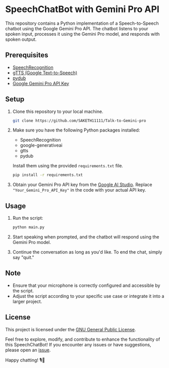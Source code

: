 # SpeechChatBot with Gemini Pro API

This repository contains a Python implementation of a Speech-to-Speech chatbot using the Google Gemini Pro API. The chatbot listens to your spoken input, processes it using the Gemini Pro model, and responds with spoken output.

## Prerequisites

- [SpeechRecognition](https://pypi.org/project/SpeechRecognition/)
- [gTTS (Google Text-to-Speech)](https://pypi.org/project/gTTS/)
- [pydub](https://pypi.org/project/pydub/)
- [Google Gemini Pro API Key](https://console.cloud.google.com/)

## Setup

1. Clone this repository to your local machine.

   ```bash
   git clone https://github.com/SAKETH11111/Talk-to-Gemini-pro
   ```

2. Make sure you have the following Python packages installed:

   - SpeechRecognition
   - google-generativeai
   - gtts
   - pydub

   Install them using the provided `requirements.txt` file.

   ```bash
   pip install -r requirements.txt
   ```

3. Obtain your Gemini Pro API key from the [Google AI Studio](https://makersuite.google.com/app/apikey). Replace `"Your_Gemini_Pro_API_Key"` in the code with your actual API key.

## Usage

1. Run the script:

   ```bash
   python main.py
   ```

2. Start speaking when prompted, and the chatbot will respond using the Gemini Pro model.

3. Continue the conversation as long as you'd like. To end the chat, simply say "quit."

## Note

- Ensure that your microphone is correctly configured and accessible by the script.
- Adjust the script according to your specific use case or integrate it into a larger project.

## License

This project is licensed under the [GNU General Public License](LICENSE).

Feel free to explore, modify, and contribute to enhance the functionality of this SpeechChatBot! If you encounter any issues or have suggestions, please open an [issue](https://github.com/SAKETH11111/Talk-to-Gemini-pro/issues).

Happy chatting! 🎙️🤖
